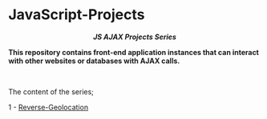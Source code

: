 # JavaScript-Projects

**_<center> JS AJAX Projects Series </center>_**

**This repository contains front-end application instances that can interact with other websites or databases with AJAX calls.**

<br>

The content of the series;

1 - [Reverse-Geolocation](1-Reverse-Geolocation/README.md) <br>
